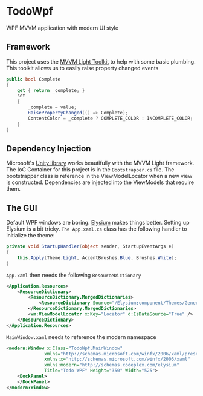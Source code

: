 TodoWpf
=======

WPF MVVM application with modern UI style

## Framework
This project uses the [MVVM Light Toolkit](http://mvvmlight.codeplex.com/) to help with some basic plumbing. This toolkit allows us to easily raise property changed events

```csharp
public bool Complete
{
    get { return _complete; }
    set
    {
        _complete = value;
        RaisePropertyChanged(() => Complete);
        ContentColor = _complete ? COMPLETE_COLOR : INCOMPLETE_COLOR;
    }
}
```

## Dependency Injection
Microsoft's [Unity library](http://msdn.microsoft.com/en-us/library/dd203101.aspx) works beautifully with the MVVM Light framework. The IoC Container for this project is in the `Bootstrapper.cs` file. The bootstrapper class is reference in the ViewModelLocator when a new view is constructed. Dependencies are injected into the ViewModels that require them.

## The GUI
Default WPF windows are boring. [Elysium](http://elysium.codeplex.com/) makes things better. Setting up Elysium is a bit tricky. `The App.xaml.cs` class has the following handler to initialize the theme:

```csharp
private void StartupHandler(object sender, StartupEventArgs e)
{
    this.Apply(Theme.Light, AccentBrushes.Blue, Brushes.White);
}
```

`App.xaml` then needs the following `ResourceDictionary`

```xml
<Application.Resources>
    <ResourceDictionary>
        <ResourceDictionary.MergedDictionaries>
            <ResourceDictionary Source="/Elysium;component/Themes/Generic.xaml" />
        </ResourceDictionary.MergedDictionaries>
        <vm:ViewModelLocator x:Key="Locator" d:IsDataSource="True" />
    </ResourceDictionary>
</Application.Resources>
```

`MainWindow.xaml` needs to reference the modern namespace

```xml
<modern:Window x:Class="TodoWpf.MainWindow"
              xmlns="http://schemas.microsoft.com/winfx/2006/xaml/presentation"
              xmlns:x="http://schemas.microsoft.com/winfx/2006/xaml"
              xmlns:modern="http://schemas.codeplex.com/elysium"
              Title="Todo WPF" Height="350" Width="525">
    <DockPanel>
  	</DockPanel>
</modern:Window>
```
